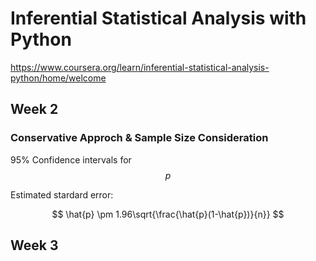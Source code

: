 # Inferential Statistical Analysis with Python

https://www.coursera.org/learn/inferential-statistical-analysis-python/home/welcome



## Week 2


### Conservative Approch & Sample Size Consideration

95% Confidence intervals for $$p$$

Estimated stardard error: 

$$
\hat{p} \pm 1.96\sqrt{\frac{\hat{p}(1-\hat{p})}{n}}
$$

## Week 3


